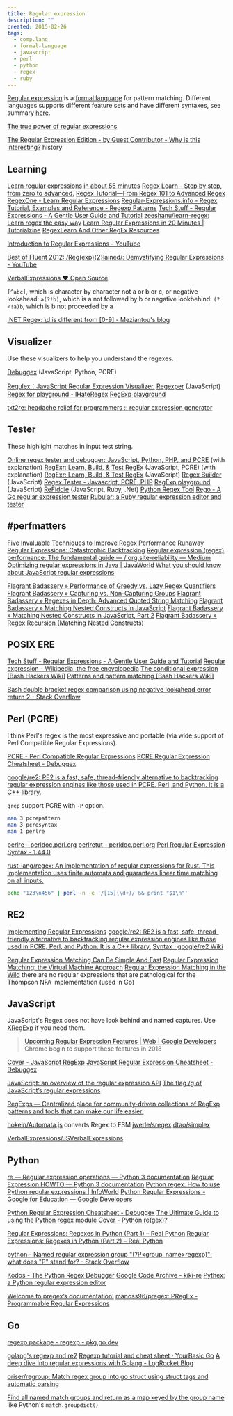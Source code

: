 ```yaml
---
title: Regular expression
description: ""
created: 2015-02-26
tags:
  - comp.lang
  - formal-language
  - javascript
  - perl
  - python
  - regex
  - ruby
---
```


[Regular expression](http://www.wikiwand.com/en/Regular_expression) is a [formal language](http://www.wikiwand.com/en/Formal_language) for pattern matching. Different languages supports different feature sets and have different syntaxes, see summary [here](http://www.greenend.org.uk/rjk/tech/regexp.html).

[The true power of regular expressions](https://nikic.github.io/2012/06/15/The-true-power-of-regular-expressions.html)

[The Regular Expression Edition - by Guest Contributor - Why is this interesting?](https://whyisthisinteresting.substack.com/p/the-regular-expression-edition) history

## Learning

[Learn regular expressions in about 55 minutes](http://qntm.org/files/re/re.html)
[Regex Learn - Step by step, from zero to advanced.](https://regexlearn.com/)
[Regex Tutorial—From Regex 101 to Advanced Regex](http://www.rexegg.com/)
[RegexOne - Learn Regular Expressions](http://regexone.com/)
[Regular-Expressions.info - Regex Tutorial, Examples and Reference - Regexp Patterns](http://www.regular-expressions.info/)
[Tech Stuff - Regular Expressions - A Gentle User Guide and Tutorial](http://zytrax.com/tech/web/regex.htm)
[zeeshanu/learn-regex: Learn regex the easy way](https://github.com/zeeshanu/learn-regex)
[Learn Regular Expressions in 20 Minutes | Tutorialzine](http://tutorialzine.com/2014/12/learn-regular-expressions-in-20-minutes/)
[RegexLearn And Other RegEx Resources](https://www.i-programmer.info/news/90-tools/15067-regexlearn-and-other-regex-resources.html)

[Introduction to Regular Expressions - YouTube](https://www.youtube.com/watch?v=vcRPNhLbhoc)

[Best of Fluent 2012: /Reg(exp){2}lained/: Demystifying Regular Expressions - YouTube](https://www.youtube.com/watch?v=EkluES9Rvak)

[VerbalExpressions ♥ Open Source](http://verbalexpressions.github.io/)

`[^abc]`, which is character by character not a or b or c,
or negative lookahead: `a(?!b)`, which is a not followed by b
or negative lookbehind: `(?<!a)b`, which is b not proceeded by a

[.NET Regex: \d is different from [0-9] - Meziantou's blog](https://www.meziantou.net/dotnet-regex-d-is-different-from-0-9.htm)

## Visualizer

Use these visualizers to help you understand the regexes.

[Debuggex](https://www.debuggex.com/) (JavaScript, Python, PCRE)

[Regulex：JavaScript Regular Expression Visualizer.](http://jex.im/regulex/)
[Regexper](http://www.regexper.com/) (JavaScript)
[Regex for playground - IHateRegex](https://ihateregex.io/playground/)
[RegExp playground](http://projects.verou.me/regexplained/)

[txt2re: headache relief for programmers :: regular expression generator](http://txt2re.com/)

## Tester

These highlight matches in input test string.

[Online regex tester and debugger: JavaScript, Python, PHP, and PCRE](https://regex101.com/) (with explanation)
[RegExr: Learn, Build, & Test RegEx](https://regexr.com/) (JavaScript, PCRE) (with explanation)
[RegExr: Learn, Build, & Test RegEx](http://www.regexr.com/) (JavaScript)
[Regex Builder](http://ysmood.github.io/regex-builder/) (JavaScript)
[Regex Tester - Javascript, PCRE, PHP](http://www.regexpal.com/)
[RegExp playground](http://leaverou.github.io/regexplained/) (JavaScript)
[ReFiddle](http://refiddle.com/) (JavaScript, Ruby, .Net)
[Python Regex Tool](http://www.pythonregex.com/)
[Rego - A Go regular expression tester](https://regoio.herokuapp.com/)
[Rubular: a Ruby regular expression editor and tester](http://rubular.com/)

## #perfmatters

[Five Invaluable Techniques to Improve Regex Performance](https://www.loggly.com/blog/five-invaluable-techniques-to-improve-regex-performance/)
[Runaway Regular Expressions: Catastrophic Backtracking](http://www.regular-expressions.info/catastrophic.html)
[Regular expression (regex) performance: The fundamental guide — / org.site-reliability — Medium](https://site-reliability.org/regular-expression-regex-performance-the-fundamental-guide-3d39e6af33af#.bd4qad54r)
[Optimizing regular expressions in Java | JavaWorld](http://www.javaworld.com/article/2077757/core-java/optimizing-regular-expressions-in-java.html)
[What you should know about JavaScript regular expressions](http://bjorn.tipling.com/state-and-regular-expressions-in-javascript)

[Flagrant Badassery » Performance of Greedy vs. Lazy Regex Quantifiers](http://blog.stevenlevithan.com/archives/greedy-lazy-performance)
[Flagrant Badassery » Capturing vs. Non-Capturing Groups](http://blog.stevenlevithan.com/archives/capturing-vs-non-capturing-groups)
[Flagrant Badassery » Regexes in Depth: Advanced Quoted String Matching](http://blog.stevenlevithan.com/archives/match-quoted-string)
[Flagrant Badassery » Matching Nested Constructs in JavaScript](http://blog.stevenlevithan.com/archives/javascript-match-nested)
[Flagrant Badassery » Matching Nested Constructs in JavaScript, Part 2](http://blog.stevenlevithan.com/archives/javascript-match-recursive-regexp)
[Flagrant Badassery » Regex Recursion (Matching Nested Constructs)](http://blog.stevenlevithan.com/archives/regex-recursion)

## POSIX ERE

[Tech Stuff - Regular Expressions - A Gentle User Guide and Tutorial](http://zytrax.com/tech/web/regex.htm)
[Regular expression - Wikipedia, the free encyclopedia](http://en.wikipedia.org/wiki/Regular_expression#Standards)
[The conditional expression [Bash Hackers Wiki]](http://wiki.bash-hackers.org/syntax/ccmd/conditional_expression)
[Patterns and pattern matching [Bash Hackers Wiki]](http://wiki.bash-hackers.org/syntax/pattern)

[Bash double bracket regex comparison using negative lookahead error return 2 - Stack Overflow](http://stackoverflow.com/questions/30905017/bash-double-bracket-regex-comparison-using-negative-lookahead-error-return-2)

## Perl (PCRE)

I think Perl's regex is the most expressive and portable (via wide support of Perl Compatible Regular Expressions).

[PCRE - Perl Compatible Regular Expressions](https://pcre.org/)
[PCRE Regular Expression Cheatsheet - Debuggex](https://www.debuggex.com/cheatsheet/regex/pcre)

[google/re2: RE2 is a fast, safe, thread-friendly alternative to backtracking regular expression engines like those used in PCRE, Perl, and Python. It is a C++ library.](https://github.com/google/re2)

`grep` support PCRE with `-P` option.

```sh
man 3 pcrepattern
man 3 pcresyntax
man 1 perlre
```

[perlre - perldoc.perl.org](http://perldoc.perl.org/perlre.html)
[perlretut - perldoc.perl.org](http://perldoc.perl.org/perlretut.html)
[Perl Regular Expression Syntax - 1.44.0](http://www.boost.org/doc/libs/1_44_0/libs/regex/doc/html/boost_regex/syntax/perl_syntax.html)

[rust-lang/regex: An implementation of regular expressions for Rust. This implementation uses finite automata and guarantees linear time matching on all inputs.](https://github.com/rust-lang/regex)

```sh
echo "123\n456" | perl -n -e '/[15](\d+)/ && print "$1\n"'
```

## RE2

[Implementing Regular Expressions](http://swtch.com/~rsc/regexp/)
[google/re2: RE2 is a fast, safe, thread-friendly alternative to backtracking regular expression engines like those used in PCRE, Perl, and Python. It is a C++ library.](https://github.com/google/re2)
[Syntax · google/re2 Wiki](https://github.com/google/re2/wiki/Syntax)

[Regular Expression Matching Can Be Simple And Fast](https://swtch.com/~rsc/regexp/regexp1.html)
[Regular Expression Matching: the Virtual Machine Approach](https://swtch.com/~rsc/regexp/regexp2.html)
[Regular Expression Matching in the Wild](https://swtch.com/~rsc/regexp/regexp3.html)
there are no regular expressions that are pathological for the Thompson NFA implementation (used in Go)

## JavaScript

JavaScript's Regex does not have look behind and named captures. Use [XRegExp](http://xregexp.com/) if you need them.

> [Upcoming Regular Expression Features | Web | Google Developers](https://developers.google.com/web/updates/2017/07/upcoming-regexp-features) Chrome begin to support these features in 2018

[Cover - JavaScript RegExp](https://learnbyexample.github.io/learn_js_regexp/)
[JavaScript Regular Expression Cheatsheet - Debuggex](https://www.debuggex.com/cheatsheet/regex/javascript)

[JavaScript: an overview of the regular expression API](http://www.2ality.com/2011/04/javascript-overview-of-regular.html)
[The flag /g of JavaScript’s regular expressions](http://www.2ality.com/2013/08/regexp-g.html)

[RegExps — Centralized place for community-driven collections of RegExp patterns and tools that can make our life easier.](http://regexps.github.io/)

[hokein/Automata.js](https://github.com/hokein/Automata.js) converts Regex to FSM
[jwerle/sregex](https://github.com/jwerle/sregex)
[dtao/simplex](https://github.com/dtao/simplex)

[VerbalExpressions/JSVerbalExpressions](https://github.com/VerbalExpressions/JSVerbalExpressions)

## Python

[re — Regular expression operations — Python 3 documentation](https://docs.python.org/3/library/re.html)
[Regular Expression HOWTO — Python 3 documentation](https://docs.python.org/3/howto/regex.html)
[Python regex: How to use Python regular expressions | InfoWorld](https://www.infoworld.com/article/3608409/unleash-the-power-of-python-regular-expressions.html)
[Python Regular Expressions - Google for Education — Google Developers](https://developers.google.com/edu/python/regular-expressions)

[Python Regular Expression Cheatsheet - Debuggex](https://www.debuggex.com/cheatsheet/regex/python)
[The Ultimate Guide to using the Python regex module](https://towardsdatascience.com/the-ultimate-guide-to-using-the-python-regex-module-69aad9e9ba56)
[Cover - Python re(gex)?](https://learnbyexample.github.io/py_regular_expressions/)

[Regular Expressions: Regexes in Python (Part 1) – Real Python](https://realpython.com/regex-python/)
[Regular Expressions: Regexes in Python (Part 2) – Real Python](https://realpython.com/regex-python-part-2/)

[python - Named regular expression group "(?P<group_name>regexp)": what does "P" stand for? - Stack Overflow](http://stackoverflow.com/questions/10059673/named-regular-expression-group-pgroup-nameregexp-what-does-p-stand-for)

[Kodos - The Python Regex Debugger](http://kodos.sourceforge.net/)
[Google Code Archive - kiki-re](https://code.google.com/archive/p/kiki-re/)
[Pythex: a Python regular expression editor](https://pythex.org/)

[Welcome to pregex’s documentation!](https://pregex.readthedocs.io/en/latest/)
[manoss96/pregex: PRegEx - Programmable Regular Expressions](https://github.com/manoss96/pregex)

## Go

[regexp package - regexp - pkg.go.dev](https://pkg.go.dev/regexp)

[golang's regexp and re2](https://groups.google.com/g/golang-nuts/c/r0_0S4tLshE)
[Regexp tutorial and cheat sheet · YourBasic Go](https://yourbasic.org/golang/regexp-cheat-sheet/)
[A deep dive into regular expressions with Golang - LogRocket Blog](https://blog.logrocket.com/deep-dive-regular-expressions-golang/)

[oriser/regroup: Match regex group into go struct using struct tags and automatic parsing](https://github.com/oriser/regroup)

[Find all named match groups and return as a map keyed by the group name](https://gist.github.com/eculver/d1338aa87e87890e05d4f61ed0a33d6e) like Python's `match.groupdict()`

